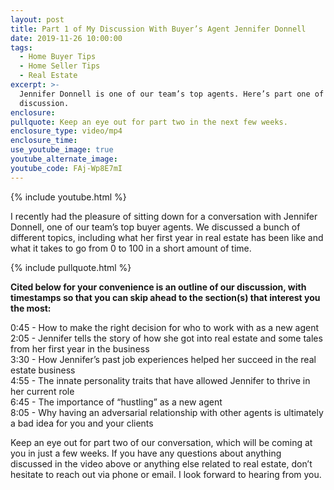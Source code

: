 ```yaml
---
layout: post
title: Part 1 of My Discussion With Buyer’s Agent Jennifer Donnell
date: 2019-11-26 10:00:00
tags:
  - Home Buyer Tips
  - Home Seller Tips
  - Real Estate
excerpt: >-
  Jennifer Donnell is one of our team’s top agents. Here’s part one of our
  discussion.
enclosure:
pullquote: Keep an eye out for part two in the next few weeks.
enclosure_type: video/mp4
enclosure_time:
use_youtube_image: true
youtube_alternate_image:
youtube_code: FAj-Wp8E7mI
---
```


{% include youtube.html %}

I recently had the pleasure of sitting down for a conversation with Jennifer Donnell, one of our team’s top buyer agents. We discussed a bunch of different topics, including what her first year in real estate has been like and what it takes to go from 0 to 100 in a short amount of time.

{% include pullquote.html %}

**Cited below for your convenience is an outline of our discussion, with timestamps so that you can skip ahead to the section(s) that interest you the most:**

0:45 - How to make the right decision for who to work with as a new agent<br>2:05 - Jennifer tells the story of how she got into real estate and some tales from her first year in the business<br>3:30 - How Jennifer’s past job experiences helped her succeed in the real estate business<br>4:55 - The innate personality traits that have allowed Jennifer to thrive in her current role<br>6:45 - The importance of “hustling” as a new agent<br>8:05 - Why having an adversarial relationship with other agents is ultimately a bad idea for you and your clients

Keep an eye out for part two of our conversation, which will be coming at you in just a few weeks. If you have any questions about anything discussed in the video above or anything else related to real estate, don’t hesitate to reach out via phone or email. I look forward to hearing from you.
